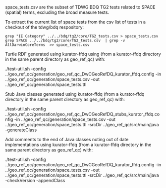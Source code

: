 space_tests.csv are the subset of TDWG BDQ TG2 tests related to SPACE (spatial) terms, excluding the broad measure tests.

To extract the current list of space tests from the csv list of tests in a checkout of the tdwg/bdq respository: 

    grep "IE Category" ../../bdq/tg2/core/TG2_tests.csv > space_tests.csv
    grep SPACE ../../bdq/tg2/core/TG2_tests.csv  | grep -v AllDarwinCoreTerms  >> space_tests.csv

Turtle RDF generated using kurator-ffdq using (from a kurator-ffdq directory in the same parent directory as geo_ref_qc) with:

   ./test-util.sh -config ../geo_ref_qc/generation/geo_ref_qc_DwCGeoRefDQ_kurator_ffdq.config -in ../geo_ref_qc/generation/space_tests.csv -out ../geo_ref_qc/generation/space_tests.ttl

Stub Java classes generated using kurator-ffdq (from a kurator-ffdq directory in the same parent directory as geo_ref_qc) with: 

   ./test-util.sh -config ../geo_ref_qc/generation/geo_ref_qc_DwCGeoRefDQ_stubs_kurator_ffdq.config -in ../geo_ref_qc/generation/space_tests.csv -out ../geo_ref_qc/generation/space_tests.ttl -srcDir ../geo_ref_qc/src/main/java -generateClass

Add comments to the end of Java classes noting out of date implementations using kurator-ffdq (from a kurator-ffdq directory in the same parent directory as geo_ref_qc) with: 

   ./test-util.sh -config ../geo_ref_qc/generation/geo_ref_qc_DwCGeoRefDQ_kurator_ffdq.config -in ../geo_ref_qc/generation/space_tests.csv -out ../geo_ref_qc/generation/space_tests.ttl -srcDir ../geo_ref_qc/src/main/java -checkVersion -appendClass

